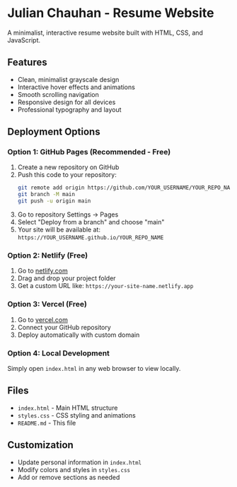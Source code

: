 # Julian Chauhan - Resume Website

A minimalist, interactive resume website built with HTML, CSS, and JavaScript.

## Features

- Clean, minimalist grayscale design
- Interactive hover effects and animations
- Smooth scrolling navigation
- Responsive design for all devices
- Professional typography and layout

## Deployment Options

### Option 1: GitHub Pages (Recommended - Free)

1. Create a new repository on GitHub
2. Push this code to your repository:
   ```bash
   git remote add origin https://github.com/YOUR_USERNAME/YOUR_REPO_NAME.git
   git branch -M main
   git push -u origin main
   ```
3. Go to repository Settings → Pages
4. Select "Deploy from a branch" and choose "main"
5. Your site will be available at: `https://YOUR_USERNAME.github.io/YOUR_REPO_NAME`

### Option 2: Netlify (Free)

1. Go to [netlify.com](https://netlify.com)
2. Drag and drop your project folder
3. Get a custom URL like: `https://your-site-name.netlify.app`

### Option 3: Vercel (Free)

1. Go to [vercel.com](https://vercel.com)
2. Connect your GitHub repository
3. Deploy automatically with custom domain

### Option 4: Local Development

Simply open `index.html` in any web browser to view locally.

## Files

- `index.html` - Main HTML structure
- `styles.css` - CSS styling and animations
- `README.md` - This file

## Customization

- Update personal information in `index.html`
- Modify colors and styles in `styles.css`
- Add or remove sections as needed

